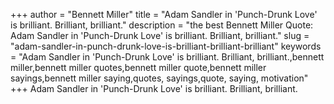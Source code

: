 +++
author = "Bennett Miller"
title = "Adam Sandler in 'Punch-Drunk Love' is brilliant. Brilliant, brilliant."
description = "the best Bennett Miller Quote: Adam Sandler in 'Punch-Drunk Love' is brilliant. Brilliant, brilliant."
slug = "adam-sandler-in-punch-drunk-love-is-brilliant-brilliant-brilliant"
keywords = "Adam Sandler in 'Punch-Drunk Love' is brilliant. Brilliant, brilliant.,bennett miller,bennett miller quotes,bennett miller quote,bennett miller sayings,bennett miller saying,quotes, sayings,quote, saying, motivation"
+++
Adam Sandler in 'Punch-Drunk Love' is brilliant. Brilliant, brilliant.
